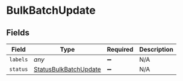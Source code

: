 # BulkBatchUpdate


## Fields

| Field                                                                 | Type                                                                  | Required                                                              | Description                                                           |
| --------------------------------------------------------------------- | --------------------------------------------------------------------- | --------------------------------------------------------------------- | --------------------------------------------------------------------- |
| `labels`                                                              | *any*                                                                 | :heavy_minus_sign:                                                    | N/A                                                                   |
| `status`                                                              | [StatusBulkBatchUpdate](../../models/shared/statusbulkbatchupdate.md) | :heavy_minus_sign:                                                    | N/A                                                                   |